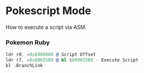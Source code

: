 # Pokescript Mode

How to execute a script via ASM.

### Pokemon Ruby

```asm
ldr r0, =0x8900000 @ Script Offset
ldr r7, =0x80655B9 @ bl $080655B8 - Execute Script
bl .BranchLink
```
